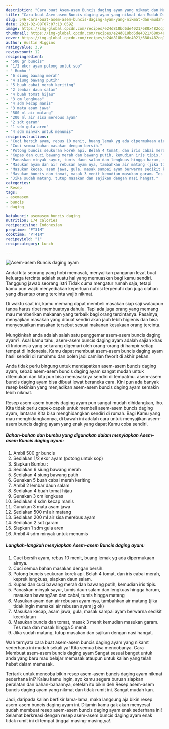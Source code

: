 ```yaml
---
description: "Cara buat Asem-asem Buncis daging ayam yang nikmat dan Mudah Dibuat"
title: "Cara buat Asem-asem Buncis daging ayam yang nikmat dan Mudah Dibuat"
slug: 546-cara-buat-asem-asem-buncis-daging-ayam-yang-nikmat-dan-mudah-dibuat
date: 2021-02-08T07:07:13.059Z
image: https://img-global.cpcdn.com/recipes/e24d818bd6de4021/680x482cq70/asem-asem-buncis-daging-ayam-foto-resep-utama.jpg
thumbnail: https://img-global.cpcdn.com/recipes/e24d818bd6de4021/680x482cq70/asem-asem-buncis-daging-ayam-foto-resep-utama.jpg
cover: https://img-global.cpcdn.com/recipes/e24d818bd6de4021/680x482cq70/asem-asem-buncis-daging-ayam-foto-resep-utama.jpg
author: Austin Higgins
ratingvalue: 3.9
reviewcount: 12
recipeingredient:
- "500 gr buncis"
- "1/2 ekor ayam potong untuk sop"
- " Bumbu "
- "6 siung bawang merah"
- "4 siung bawang putih"
- "5 buah cabai merah keriting"
- "2 lembar daun salam"
- "4 buah tomat hijau"
- "3 cm lengkuas"
- "4 sdm kecap manis"
- "3 mata asam jawa"
- "500 ml air matang"
- "200 ml air sisa merebus ayam"
- "2 sdt garam"
- "1 sdm gula aren"
- "4 sdm minyak untuk menumis"
recipeinstructions:
- "Cuci bersih ayam, rebus 10 menit, buang lemak yg ada dipermukaan airnya."
- "Cuci semua bahan masakan dengan bersih."
- "Potong buncis seukuran korek api. Belah 4 tomat, dan iris cabai merah, keprek lengkuas, siapkan daun salam."
- "Kupas dan cuci bawang merah dan bawang putih, kemudian iris tipis."
- "Panaskan minyak sayur, tumis daun salam dan lengkuas hingga harum, masukan bawang2an dan cabai, tumis hingga matang"
- "Masukan ayam dan air rebusan ayam nya, tambahkan air matang (jika tidak ingin memakai air rebusan ayam jg ok)"
- "Masukan kecap, asam jawa, gula, masak sampai ayam berwarna sedikit kecoklatan"
- "Masukan buncis dan tomat, masak 3 menit kemudian masukan garam. Tes rasa dan masak hingga 5 menit."
- "Jika sudah matang, tutup masakan dan sajikan dengan nasi hangat."
categories:
- Resep
tags:
- asemasem
- buncis
- daging

katakunci: asemasem buncis daging 
nutrition: 174 calories
recipecuisine: Indonesian
preptime: "PT31M"
cooktime: "PT41M"
recipeyield: "1"
recipecategory: Lunch

---
```



![Asem-asem Buncis daging ayam](https://img-global.cpcdn.com/recipes/e24d818bd6de4021/680x482cq70/asem-asem-buncis-daging-ayam-foto-resep-utama.jpg)

Andai kita seorang yang hobi memasak, menyajikan panganan lezat buat keluarga tercinta adalah suatu hal yang memuaskan bagi kamu sendiri. Tanggung jawab seorang istri Tidak cuma mengatur rumah saja, tetapi kamu pun wajib menyediakan keperluan nutrisi terpenuhi dan juga olahan yang disantap orang tercinta wajib nikmat.

Di waktu  saat ini, kamu memang dapat membeli masakan siap saji walaupun tanpa harus ribet membuatnya dahulu. Tapi ada juga orang yang memang mau memberikan makanan yang terbaik bagi orang tercintanya. Pasalnya, menyajikan masakan yang dibuat sendiri akan jauh lebih higienis dan bisa menyesuaikan masakan tersebut sesuai makanan kesukaan orang tercinta. 



Mungkinkah anda adalah salah satu penggemar asem-asem buncis daging ayam?. Asal kamu tahu, asem-asem buncis daging ayam adalah sajian khas di Indonesia yang sekarang digemari oleh orang-orang di hampir setiap tempat di Indonesia. Kamu dapat membuat asem-asem buncis daging ayam hasil sendiri di rumahmu dan boleh jadi camilan favorit di akhir pekan.

Anda tidak perlu bingung untuk mendapatkan asem-asem buncis daging ayam, sebab asem-asem buncis daging ayam sangat mudah untuk ditemukan dan kita pun bisa memasaknya sendiri di tempatmu. asem-asem buncis daging ayam bisa dibuat lewat beraneka cara. Kini pun ada banyak resep kekinian yang menjadikan asem-asem buncis daging ayam semakin lebih nikmat.

Resep asem-asem buncis daging ayam pun sangat mudah dihidangkan, lho. Kita tidak perlu capek-capek untuk membeli asem-asem buncis daging ayam, lantaran Kita bisa menghidangkan sendiri di rumah. Bagi Kamu yang mau menghidangkannya, di bawah ini adalah cara untuk menyajikan asem-asem buncis daging ayam yang enak yang dapat Kamu coba sendiri.

<!--inarticleads1-->

##### Bahan-bahan dan bumbu yang digunakan dalam menyiapkan Asem-asem Buncis daging ayam:

1. Ambil 500 gr buncis
1. Sediakan 1/2 ekor ayam (potong untuk sop)
1. Siapkan  Bumbu :
1. Sediakan 6 siung bawang merah
1. Sediakan 4 siung bawang putih
1. Gunakan 5 buah cabai merah keriting
1. Ambil 2 lembar daun salam
1. Sediakan 4 buah tomat hijau
1. Gunakan 3 cm lengkuas
1. Sediakan 4 sdm kecap manis
1. Gunakan 3 mata asam jawa
1. Sediakan 500 ml air matang
1. Sediakan 200 ml air sisa merebus ayam
1. Sediakan 2 sdt garam
1. Siapkan 1 sdm gula aren
1. Ambil 4 sdm minyak untuk menumis




<!--inarticleads2-->

##### Langkah-langkah menyiapkan Asem-asem Buncis daging ayam:

1. Cuci bersih ayam, rebus 10 menit, buang lemak yg ada dipermukaan airnya.
1. Cuci semua bahan masakan dengan bersih.
1. Potong buncis seukuran korek api. Belah 4 tomat, dan iris cabai merah, keprek lengkuas, siapkan daun salam.
1. Kupas dan cuci bawang merah dan bawang putih, kemudian iris tipis.
1. Panaskan minyak sayur, tumis daun salam dan lengkuas hingga harum, masukan bawang2an dan cabai, tumis hingga matang
1. Masukan ayam dan air rebusan ayam nya, tambahkan air matang (jika tidak ingin memakai air rebusan ayam jg ok)
1. Masukan kecap, asam jawa, gula, masak sampai ayam berwarna sedikit kecoklatan
1. Masukan buncis dan tomat, masak 3 menit kemudian masukan garam. Tes rasa dan masak hingga 5 menit.
1. Jika sudah matang, tutup masakan dan sajikan dengan nasi hangat.




Wah ternyata cara buat asem-asem buncis daging ayam yang nikamt sederhana ini mudah sekali ya! Kita semua bisa mencobanya. Cara Membuat asem-asem buncis daging ayam Sangat sesuai banget untuk anda yang baru mau belajar memasak ataupun untuk kalian yang telah hebat dalam memasak.

Tertarik untuk mencoba bikin resep asem-asem buncis daging ayam nikmat sederhana ini? Kalau kamu ingin, ayo kamu segera buruan siapkan peralatan dan bahan-bahannya, setelah itu bikin deh Resep asem-asem buncis daging ayam yang nikmat dan tidak rumit ini. Sangat mudah kan. 

Jadi, daripada kalian berfikir lama-lama, maka langsung aja bikin resep asem-asem buncis daging ayam ini. Dijamin kamu gak akan menyesal sudah membuat resep asem-asem buncis daging ayam enak sederhana ini! Selamat berkreasi dengan resep asem-asem buncis daging ayam enak tidak rumit ini di tempat tinggal masing-masing,ya!.

